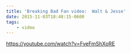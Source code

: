 ```yaml
---
title: 'Breaking Bad Fan video:  Walt & Jesse'
date: 2015-11-03T18:48:15-0600
tags:
    - video
---
```


https://youtube.com/watch?v=FveFmShXoRE
